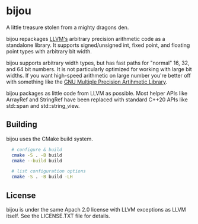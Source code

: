 
# bijou

A little treasure stolen from a mighty dragons den.

bijou repackages [LLVM's](https://llvm.org/) arbitrary precision arithmetic code
as a standalone library.
It supports signed/unsigned int, fixed point, and floating point types with
arbitrary bit width.

bijou supports arbitrary width types, but has fast paths for "normal" 16, 32,
and 64 bit numbers.
It is not particularly optimized for working with large bit widths.
If you want high-speed arithmetic on large number you're better off with
something like the [GNU Multiple Precision Artihmetic Library](https://gmplib.org/).

bijou packages as little code from LLVM as possible.
Most helper APIs like ArrayRef and StringRef have been replaced with standard
C++20 APIs like std::span and std::string_view.

## Building

bijou uses the CMake build system.

```bash
  # configure & build
  cmake -S . -B build
  cmake --build build

  # list configuration options
  cmake -S . -B build -LH
```

## License

bijou is under the same Apach 2.0 license with LLVM exceptions as LLVM itself.
See the LICENSE.TXT file for details.
